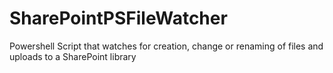 # SharePointPSFileWatcher
Powershell Script that watches for creation, change or renaming of files and uploads to a SharePoint library

